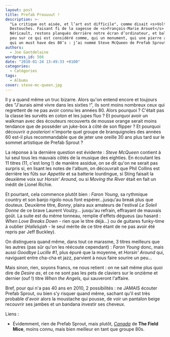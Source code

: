 ```yaml
---
layout: post
title: Prefab Prouuuut !
description: >-
  "La critique est aisée, et l’art est difficile", comme disait <s>Voltaire</s>
  Destouches. Faisant fi de la sagesse de <s>François-Marie Arouet</s> Philippe
  Néricault, restons planqués derrière notre écran d’ordinateur, et balançons un
  peu sur ce qui est considéré comme, qui un monument, qui une pierre angulaire,
  qui un must have des 80’s : j’ai nommé Steve McQueen de Prefab Sprout.
authors:
  - Joe Gantdelaine
wordpress_id: 566
date: "2010-01-24 13:49:33 +0100"
categories:
  - Catégories
tags:
  - Albums
cover: steve-mc-queen.jpg
---
```


Il y a quand même un truc bizarre. Alors qu'on entend encore et toujours des
"J'aurais aimé vivre dans les sixties !", ils sont moins nombreux ceux qui
regrettent de ne pas avoir connu les années 80. Alors pourquoi ? C'était pas la
classe les survêts en coton et les jupes fluo ? Et pourquoi avoir un walkman
avec des écouteurs recouverts de mousse orange serait moins tendance que de
posséder un juke-box à côté de son flipper ? Et pourquoi découvrir _a
posteriori_ n'importe quel groupe de branquignoles des années 60 est-il plus
recommandable que de jeter une oreille 30 ans plus tard sur le sommet artistique
de Prefab Sprout ?

La réponse à la dernière question est évidente : _Steve McQueen_ contient à lui
seul tous les mauvais côtés de la musique des eighties. En écoutant les 11
titres (11, c'est long !) de manière assidue, on se dit qu'on ne serait pas
surpris si, en lisant les notes de l'album, on découvrait que Phil Collins est
derrière les fûts sur _Appetite_ et sa batterie lourdingue, si Sting faisait la
deuxième voix sur _Horsin' Around_, ou si _Moving the River_ était en fait un
inédit de Lionel Richie.

Et pourtant, cela commence plutôt bien : _Faron Young_, sa rythmique country et
son banjo rigolo nous font espérer…jusqu'au break plus que douteux. Deuxième
titre, _Bonny_, plaira aux amateurs de l'estival _Le Soleil Donne_ de ce brave
Laurent Voulzy… jusqu'au refrain, effrayant de mauvais goût. La suite est du
même tonneau, remplie d'effets dégueus (au hasard : _When Love Breaks Down_ -
rien que le titre déjà…) ou de guitares funky-time à oublier (_Hallelujah_ - le
seul mérite de ce titre étant de ne pas avoir été repris par Jeff Buckley).

On distinguera quand même, dans tout ce marasme, 3 titres meilleurs que les
autres (pas sûr qu'on les réécoute cependant) : _Faron Young_ donc, mais aussi
_Goodbye Lucille #1_, plus épuré que la moyenne, et _Horsin' Around_ qui,
naviguant entre cha-cha et jazz, parvient à nous faire sourire un peu…

Mais sinon, rien, soyons francs, ne nous retient : on ne sait même plus quoi
dire de _Desire as_, et ce ne sont pas les pets de claviers sur le onzième et
dernier (ouf !) titre _When the Angels_, qui sauveront l'affaire.

Bref, pour qui n'a pas 40 ans en 2010, 2 possibilités : ne JAMAIS écouter Prefab
Sprout, ou bien s'y risquer quand même, sachant qu'il est très probable d'avoir
alors la moustache qui pousse, de voir un pantalon beige recouvrir ses jambes et
un bandana investir ses cheveux.

Liens :

- Évidemment, rien de Prefab Sprout, mais plutôt,
  [_Canada_](http://www.youtube.com/watch?v=nBM19HS8lj8) de **The Field Mice**,
  moins connu, mais bien meilleur en tant que groupe 80s.
